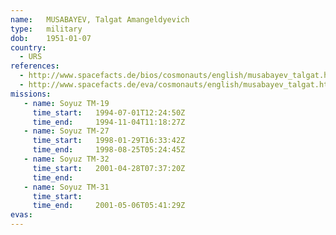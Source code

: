 ```yaml
---
name:	MUSABAYEV, Talgat Amangeldyevich 
type:	military
dob:	1951-01-07
country:
  - URS
references:
  - http://www.spacefacts.de/bios/cosmonauts/english/musabayev_talgat.htm
  - http://www.spacefacts.de/eva/cosmonauts/english/musabayev_talgat.htm
missions:
   - name: Soyuz TM-19
     time_start:   1994-07-01T12:24:50Z
     time_end:     1994-11-04T11:18:27Z
   - name: Soyuz TM-27
     time_start:   1998-01-29T16:33:42Z
     time_end:     1998-08-25T05:24:45Z
   - name: Soyuz TM-32
     time_start:   2001-04-28T07:37:20Z
     time_end:     
   - name: Soyuz TM-31
     time_start:   
     time_end:     2001-05-06T05:41:29Z
evas:
---
```

